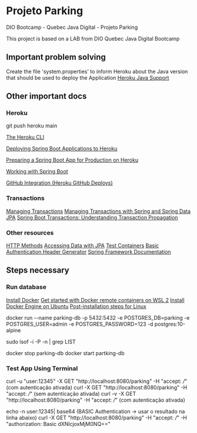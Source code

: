 # Projeto Parking
DIO Bootcamp - Quebec Java Digital - Projeto Parking

This project is based on a LAB from DIO Quebec Java Digital Bootcamp

## Important problem solving

Create the file 'system.properties' to inform Heroku about the Java version that should be used to deploy the Application
[Heroku Java Support](https://devcenter.heroku.com/articles/java-support)

## Other important docs

### Heroku

git push heroku main

[The Heroku CLI](https://devcenter.heroku.com/articles/heroku-cli)

[Deploying Spring Boot Applications to Heroku](https://devcenter.heroku.com/articles/deploying-spring-boot-apps-to-heroku)

[Preparing a Spring Boot App for Production on Heroku](https://devcenter.heroku.com/articles/preparing-a-spring-boot-app-for-production-on-heroku)

[Working with Spring Boot](https://devcenter.heroku.com/categories/working-with-spring-boot)

[GitHub Integration (Heroku GitHub Deploys)](https://devcenter.heroku.com/articles/github-integration)

### Transactions

[Managing Transactions](https://spring.io/guides/gs/managing-transactions/)
[Managing Transactions with Spring and Spring Data JPA](https://thorben-janssen.com/transactions-spring-data-jpa/)
[Spring Boot Transactions: Understanding Transaction Propagation](https://dzone.com/articles/spring-boot-transactions-tutorial-understanding-tr)

### Other resources

[HTTP Methods](https://restfulapi.net/http-methods/)
[Accessing Data with JPA](https://spring.io/guides/gs/accessing-data-jpa/)
[Test Containers](https://www.testcontainers.org)
[Basic Authentication Header Generator](https://www.blitter.se/utils/basic-authentication-header-generator/)
[Spring Framework Documentation](https://docs.spring.io/spring-framework/docs/current/reference/html/index.html)

## Steps necessary

### Run database

[Install Docker](https://github.com/codeedu/wsl2-docker-quickstart)
[Get started with Docker remote containers on WSL 2](https://learn.microsoft.com/en-us/windows/wsl/tutorials/wsl-containers)
[Install Docker Engine on Ubuntu](https://docs.docker.com/engine/install/ubuntu/)
[Post-installation steps for Linux](https://docs.docker.com/engine/install/linux-postinstall/)

docker run --name parking-db -p 5432:5432 -e POSTGRES_DB=parking -e POSTGRES_USER=admin -e POSTGRES_PASSWORD=123 -d postgres:10-alpine

sudo lsof -i -P -n | grep LIST

docker stop parking-db
docker start partking-db

### Test App Using Terminal

curl -u "user:12345" -X GET "http://localhost:8080/parking" -H "accept: */*" (com autenticação ativada)
curl -X GET "http://localhost:8080/parking" -H "accept: */*" (sem autenticação ativada)
curl -v -X GET "http://localhost:8080/parking" -H "accept: */*" (com autenticação ativada)

echo -n user:12345| base64 (BASIC Authentication -> usar o resultado na linha abaixo)
curl -X GET "http://localhost:8080/parking" -H "accept: */*" -H "authorization: Basic dXNlcjoxMjM0NQ=="
